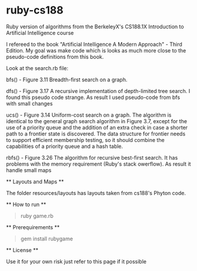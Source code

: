 ruby-cs188
==========

Ruby version of algorithms from the BerkeleyX's CS188.1X Introduction to Artificial Intelligence course 

I refereed to the book "Artificial Intelligence A Modern Approach" - Third Edition. My goal was make code which is looks as much more close to the pseudo-code definitions from this book.

Look at the search.rb file:

bfs() - Figure 3.11 Breadth-first search on a graph.

dfs() - Figure 3.17 A recursive implementation of depth-limited tree search. 
		I found this pseudo code strange. As result I used pseudo-code from bfs with small changes
		
ucs() - Figure 3.14 Uniform-cost search on a graph. The algorithm is identical to the general graph search algorithm in Figure 3.7, except for the use of a priority queue and the addition of an extra check in case a shorter path to a frontier state is discovered. The data structure for frontier needs to support efficient membership testing, so it should combine the capabilities of a priority queue and a hash table.

rbfs() - Figure 3.26 The algorithm for recursive best-first search.
		 It has problems with the memory requirement (Ruby's stack owerflow). As result it handle small maps

** Layouts and Maps **

The folder resources/layouts has layouts taken from cs188's Phyton code.

** How to run **

> ruby game.rb

** Prerequirements **

> gem install rubygame

** License **

Use it for your own risk just refer to this page if it possible
